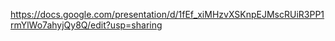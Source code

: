 https://docs.google.com/presentation/d/1fEf_xiMHzvXSKnpEJMscRUiR3PP1rmYlWo7ahyjQy8Q/edit?usp=sharing
